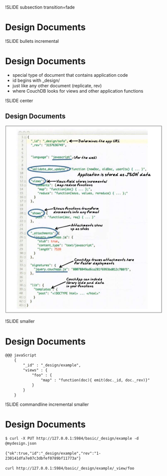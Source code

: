 !SLIDE subsection transition=fade

# Design Documents #

!SLIDE bullets incremental

# Design Documents #

* special type of document that contains application code
* id begins with _design/
* just like any other document (replicate, rev)
* where CouchDB looks for views and other application functions

!SLIDE center
## Design Documents ##

![design_document](design_document.png)

!SLIDE smaller

# Design Documents #

	@@@ javaScript
		{
			"_id" : "_design/example",
			"views" : {
				"foo" : {
					"map" : "function(doc){ emit(doc._id, doc._rev)}"
				}
			}
		}

!SLIDE commandline incremental smaller

# Design Documents #

	$ curl -X PUT http://127.0.0.1:5984/basic/_design/example -d @mydesign.json

	{"ok":true,"id":"_design/example","rev":"1-230141dfa7e07c3dbfef0789bf11773a"}

	curl http://127.0.0.1:5984/basic/_design/example/_view/foo